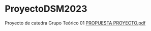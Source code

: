 # ProyectoDSM2023
Proyecto de catedra Grupo Teórico 01
[PROPUESTA PROYECTO.pdf](https://github.com/ToledoRR/ProyectoDSM2023/files/10856319/PROPUESTA.PROYECTO.pdf)
